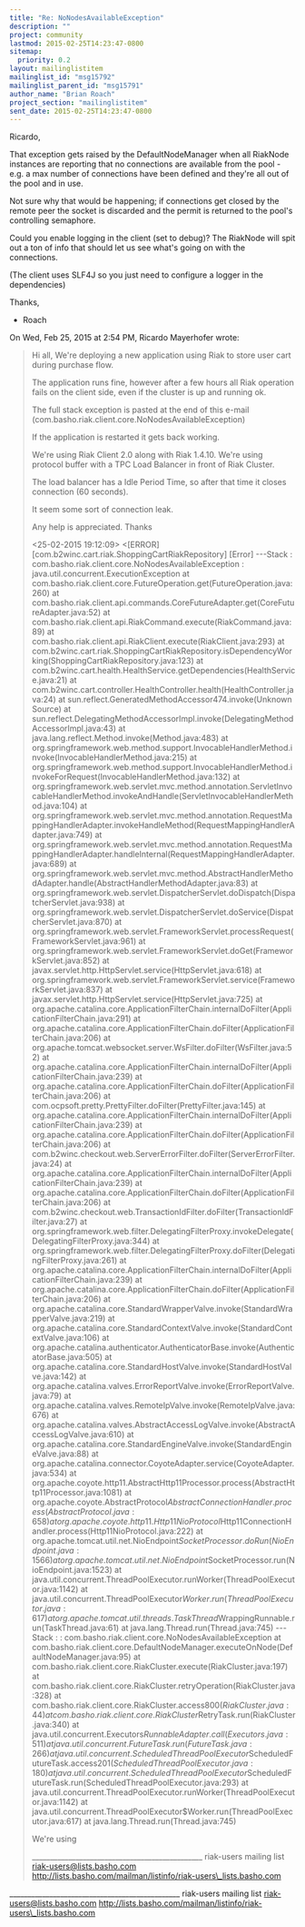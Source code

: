 ```yaml
---
title: "Re: NoNodesAvailableException"
description: ""
project: community
lastmod: 2015-02-25T14:23:47-0800
sitemap:
  priority: 0.2
layout: mailinglistitem
mailinglist_id: "msg15792"
mailinglist_parent_id: "msg15791"
author_name: "Brian Roach"
project_section: "mailinglistitem"
sent_date: 2015-02-25T14:23:47-0800
---
```



Ricardo,

That exception gets raised by the DefaultNodeManager when all RiakNode
instances are reporting that no connections are available from the
pool - e.g. a max number of connections have been defined and they're
all out of the pool and in use.

Not sure why that would be happening; if connections get closed by the
remote peer the socket is discarded and the permit is returned to the
pool's controlling semaphore.

Could you enable logging in the client (set to debug)? The RiakNode
will spit out a ton of info that should let us see what's going on
with the connections.

(The client uses SLF4J so you just need to configure a logger in the
dependencies)

Thanks,
- Roach


On Wed, Feb 25, 2015 at 2:54 PM, Ricardo Mayerhofer
 wrote:
> Hi all,
> We're deploying a new application using Riak to store user cart during
> purchase flow.
>
> The application runs fine, however after a few hours all Riak operation
> fails on the client side, even if the cluster is up and running ok.
>
> The full stack exception is pasted at the end of this e-mail
> (com.basho.riak.client.core.NoNodesAvailableException)
>
> If the application is restarted it gets back working.
>
> We're using Riak Client 2.0 along with Riak 1.4.10. We're using protocol
> buffer with a TPC Load Balancer in front of Riak Cluster.
>
> The load balancer has a Idle Period Time, so after that time it closes
> connection (60 seconds).
>
> It seem some sort of connection leak.
>
> Any help is appreciated. Thanks
>
> <25-02-2015 19:12:09> 
>   <[ERROR]
> [com.b2winc.cart.riak.ShoppingCartRiakRepository] [Error]
> ---Stack : com.basho.riak.client.core.NoNodesAvailableException :
> java.util.concurrent.ExecutionException at
> com.basho.riak.client.core.FutureOperation.get(FutureOperation.java:260)
> at
> com.basho.riak.client.api.commands.CoreFutureAdapter.get(CoreFutureAdapter.java:52)
> at com.basho.riak.client.api.RiakCommand.execute(RiakCommand.java:89)
> at com.basho.riak.client.api.RiakClient.execute(RiakClient.java:293)
> at
> com.b2winc.cart.riak.ShoppingCartRiakRepository.isDependencyWorking(ShoppingCartRiakRepository.java:123)
> at
> com.b2winc.cart.health.HealthService.getDependencies(HealthService.java:21)
> at
> com.b2winc.cart.controller.HealthController.health(HealthController.java:24)
> at sun.reflect.GeneratedMethodAccessor474.invoke(Unknown Source)
> at
> sun.reflect.DelegatingMethodAccessorImpl.invoke(DelegatingMethodAccessorImpl.java:43)
> at java.lang.reflect.Method.invoke(Method.java:483)
> at
> org.springframework.web.method.support.InvocableHandlerMethod.invoke(InvocableHandlerMethod.java:215)
> at
> org.springframework.web.method.support.InvocableHandlerMethod.invokeForRequest(InvocableHandlerMethod.java:132)
> at
> org.springframework.web.servlet.mvc.method.annotation.ServletInvocableHandlerMethod.invokeAndHandle(ServletInvocableHandlerMethod.java:104)
> at
> org.springframework.web.servlet.mvc.method.annotation.RequestMappingHandlerAdapter.invokeHandleMethod(RequestMappingHandlerAdapter.java:749)
> at
> org.springframework.web.servlet.mvc.method.annotation.RequestMappingHandlerAdapter.handleInternal(RequestMappingHandlerAdapter.java:689)
> at
> org.springframework.web.servlet.mvc.method.AbstractHandlerMethodAdapter.handle(AbstractHandlerMethodAdapter.java:83)
> at
> org.springframework.web.servlet.DispatcherServlet.doDispatch(DispatcherServlet.java:938)
> at
> org.springframework.web.servlet.DispatcherServlet.doService(DispatcherServlet.java:870)
> at
> org.springframework.web.servlet.FrameworkServlet.processRequest(FrameworkServlet.java:961)
> at
> org.springframework.web.servlet.FrameworkServlet.doGet(FrameworkServlet.java:852)
> at javax.servlet.http.HttpServlet.service(HttpServlet.java:618)
> at
> org.springframework.web.servlet.FrameworkServlet.service(FrameworkServlet.java:837)
> at javax.servlet.http.HttpServlet.service(HttpServlet.java:725)
> at
> org.apache.catalina.core.ApplicationFilterChain.internalDoFilter(ApplicationFilterChain.java:291)
> at
> org.apache.catalina.core.ApplicationFilterChain.doFilter(ApplicationFilterChain.java:206)
> at org.apache.tomcat.websocket.server.WsFilter.doFilter(WsFilter.java:52)
> at
> org.apache.catalina.core.ApplicationFilterChain.internalDoFilter(ApplicationFilterChain.java:239)
> at
> org.apache.catalina.core.ApplicationFilterChain.doFilter(ApplicationFilterChain.java:206)
> at com.ocpsoft.pretty.PrettyFilter.doFilter(PrettyFilter.java:145)
> at
> org.apache.catalina.core.ApplicationFilterChain.internalDoFilter(ApplicationFilterChain.java:239)
> at
> org.apache.catalina.core.ApplicationFilterChain.doFilter(ApplicationFilterChain.java:206)
> at
> com.b2winc.checkout.web.ServerErrorFilter.doFilter(ServerErrorFilter.java:24)
> at
> org.apache.catalina.core.ApplicationFilterChain.internalDoFilter(ApplicationFilterChain.java:239)
> at
> org.apache.catalina.core.ApplicationFilterChain.doFilter(ApplicationFilterChain.java:206)
> at
> com.b2winc.checkout.web.TransactionIdFilter.doFilter(TransactionIdFilter.java:27)
> at
> org.springframework.web.filter.DelegatingFilterProxy.invokeDelegate(DelegatingFilterProxy.java:344)
> at
> org.springframework.web.filter.DelegatingFilterProxy.doFilter(DelegatingFilterProxy.java:261)
> at
> org.apache.catalina.core.ApplicationFilterChain.internalDoFilter(ApplicationFilterChain.java:239)
> at
> org.apache.catalina.core.ApplicationFilterChain.doFilter(ApplicationFilterChain.java:206)
> at
> org.apache.catalina.core.StandardWrapperValve.invoke(StandardWrapperValve.java:219)
> at
> org.apache.catalina.core.StandardContextValve.invoke(StandardContextValve.java:106)
> at
> org.apache.catalina.authenticator.AuthenticatorBase.invoke(AuthenticatorBase.java:505)
> at
> org.apache.catalina.core.StandardHostValve.invoke(StandardHostValve.java:142)
> at
> org.apache.catalina.valves.ErrorReportValve.invoke(ErrorReportValve.java:79)
> at org.apache.catalina.valves.RemoteIpValve.invoke(RemoteIpValve.java:676)
> at
> org.apache.catalina.valves.AbstractAccessLogValve.invoke(AbstractAccessLogValve.java:610)
> at
> org.apache.catalina.core.StandardEngineValve.invoke(StandardEngineValve.java:88)
> at
> org.apache.catalina.connector.CoyoteAdapter.service(CoyoteAdapter.java:534)
> at
> org.apache.coyote.http11.AbstractHttp11Processor.process(AbstractHttp11Processor.java:1081)
> at
> org.apache.coyote.AbstractProtocol$AbstractConnectionHandler.process(AbstractProtocol.java:658)
> at
> org.apache.coyote.http11.Http11NioProtocol$Http11ConnectionHandler.process(Http11NioProtocol.java:222)
> at
> org.apache.tomcat.util.net.NioEndpoint$SocketProcessor.doRun(NioEndpoint.java:1566)
> at
> org.apache.tomcat.util.net.NioEndpoint$SocketProcessor.run(NioEndpoint.java:1523)
> at
> java.util.concurrent.ThreadPoolExecutor.runWorker(ThreadPoolExecutor.java:1142)
> at
> java.util.concurrent.ThreadPoolExecutor$Worker.run(ThreadPoolExecutor.java:617)
> at
> org.apache.tomcat.util.threads.TaskThread$WrappingRunnable.run(TaskThread.java:61)
> at java.lang.Thread.run(Thread.java:745)
> ---Stack : : com.basho.riak.client.core.NoNodesAvailableException at
> com.basho.riak.client.core.DefaultNodeManager.executeOnNode(DefaultNodeManager.java:95)
> at com.basho.riak.client.core.RiakCluster.execute(RiakCluster.java:197)
> at
> com.basho.riak.client.core.RiakCluster.retryOperation(RiakCluster.java:328)
> at com.basho.riak.client.core.RiakCluster.access$800(RiakCluster.java:44)
> at
> com.basho.riak.client.core.RiakCluster$RetryTask.run(RiakCluster.java:340)
> at java.util.concurrent.Executors$RunnableAdapter.call(Executors.java:511)
> at java.util.concurrent.FutureTask.run(FutureTask.java:266)
> at
> java.util.concurrent.ScheduledThreadPoolExecutor$ScheduledFutureTask.access$201(ScheduledThreadPoolExecutor.java:180)
> at
> java.util.concurrent.ScheduledThreadPoolExecutor$ScheduledFutureTask.run(ScheduledThreadPoolExecutor.java:293)
> at
> java.util.concurrent.ThreadPoolExecutor.runWorker(ThreadPoolExecutor.java:1142)
> at
> java.util.concurrent.ThreadPoolExecutor$Worker.run(ThreadPoolExecutor.java:617)
> at java.lang.Thread.run(Thread.java:745)
>
>
> We're using
>
> \_\_\_\_\_\_\_\_\_\_\_\_\_\_\_\_\_\_\_\_\_\_\_\_\_\_\_\_\_\_\_\_\_\_\_\_\_\_\_\_\_\_\_\_\_\_\_
> riak-users mailing list
> riak-users@lists.basho.com
> http://lists.basho.com/mailman/listinfo/riak-users\_lists.basho.com
>

\_\_\_\_\_\_\_\_\_\_\_\_\_\_\_\_\_\_\_\_\_\_\_\_\_\_\_\_\_\_\_\_\_\_\_\_\_\_\_\_\_\_\_\_\_\_\_
riak-users mailing list
riak-users@lists.basho.com
http://lists.basho.com/mailman/listinfo/riak-users\_lists.basho.com

